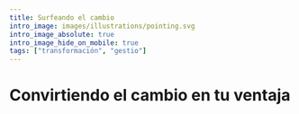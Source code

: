 ```yaml
---
title: Surfeando el cambio
intro_image: images/illustrations/pointing.svg
intro_image_absolute: true
intro_image_hide_on_mobile: true
tags: ["transformación", "gestio"]
---
```

# Convirtiendo el cambio en tu ventaja
